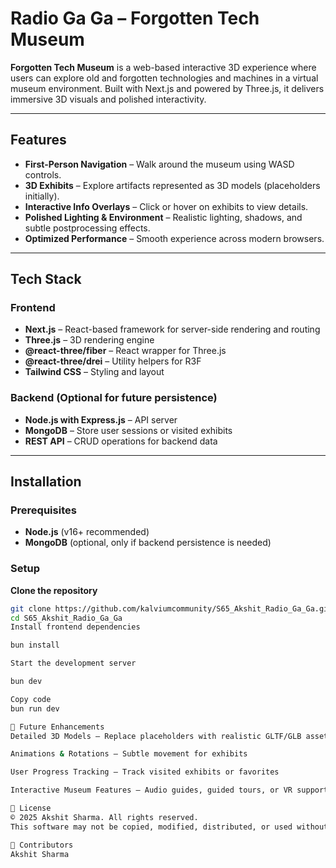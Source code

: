 # Radio Ga Ga – Forgotten Tech Museum

**Forgotten Tech Museum** is a web-based interactive 3D experience where users can explore old and forgotten technologies and machines in a virtual museum environment. Built with Next.js and powered by Three.js, it delivers immersive 3D visuals and polished interactivity.

---

## Features

- **First-Person Navigation** – Walk around the museum using WASD controls.  
- **3D Exhibits** – Explore artifacts represented as 3D models (placeholders initially).  
- **Interactive Info Overlays** – Click or hover on exhibits to view details.  
- **Polished Lighting & Environment** – Realistic lighting, shadows, and subtle postprocessing effects.  
- **Optimized Performance** – Smooth experience across modern browsers.

---

## Tech Stack

### Frontend
- **Next.js** – React-based framework for server-side rendering and routing  
- **Three.js** – 3D rendering engine  
- **@react-three/fiber** – React wrapper for Three.js  
- **@react-three/drei** – Utility helpers for R3F  
- **Tailwind CSS** – Styling and layout

### Backend (Optional for future persistence)
- **Node.js with Express.js** – API server  
- **MongoDB** – Store user sessions or visited exhibits  
- **REST API** – CRUD operations for backend data

---

## Installation

### Prerequisites
- **Node.js** (v16+ recommended)  
- **MongoDB** (optional, only if backend persistence is needed)

### Setup

**Clone the repository**  

```bash
git clone https://github.com/kalviumcommunity/S65_Akshit_Radio_Ga_Ga.git
cd S65_Akshit_Radio_Ga_Ga
Install frontend dependencies

bun install

Start the development server

bun dev

Copy code
bun run dev

🚀 Future Enhancements
Detailed 3D Models – Replace placeholders with realistic GLTF/GLB assets

Animations & Rotations – Subtle movement for exhibits

User Progress Tracking – Track visited exhibits or favorites

Interactive Museum Features – Audio guides, guided tours, or VR support

📄 License
© 2025 Akshit Sharma. All rights reserved.
This software may not be copied, modified, distributed, or used without explicit permission.

👤 Contributors
Akshit Sharma